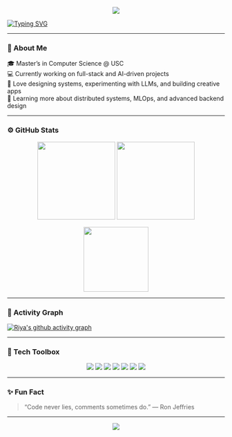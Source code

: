 <!-- Animated Header -->
<p align="center">
  <img src="https://capsule-render.vercel.app/api?type=waving&height=180&color=9C7BFF&text=Hi%20there,%20I'm%20Riya%20👋&fontAlignY=35&fontSize=38&fontColor=E2E8F0&animation=fadeIn&section=header&reversal=true"/>
</p>


<!-- Typing Intro -->
[![Typing SVG](https://readme-typing-svg.herokuapp.com?font=Fira+Code&pause=1000&color=C5A3FF&width=550&lines=Passionate+about+building+intelligent+and+scalable+systems;Exploring+ML,+Web,+and+Cloud+development;Let's+create+something+awesome+✨)](https://git.io/typing-svg)

---

### 🧠 About Me

🎓 Master’s in Computer Science @ USC  
💻 Currently working on full-stack and AI-driven projects  
🚀 Love designing systems, experimenting with LLMs, and building creative apps  
🌱 Learning more about distributed systems, MLOps, and advanced backend design  

---

### ⚙️ GitHub Stats

<p align="center">
  <img src="https://github-readme-stats.vercel.app/api?username=riyadd20&show_icons=true&theme=tokyonight&hide_border=true&border_radius=15" height="180"/>
  <img src="https://github-readme-streak-stats.herokuapp.com/?user=riyadd20&theme=tokyonight&hide_border=true&border_radius=15" height="180"/>
</p>

<p align="center">
  <img src="https://github-readme-stats.vercel.app/api/top-langs/?username=riyadd20&layout=compact&theme=tokyonight&hide_border=true&border_radius=15" height="150"/>
</p>

---

### 🧩 Activity Graph

[![Riya's github activity graph](https://github-readme-activity-graph.vercel.app/graph?username=riyadd20&theme=tokyo-night)](https://github.com/ashutosh00710/github-readme-activity-graph)

---

### 🧰 Tech Toolbox

<p align="center">
  <img src="https://img.shields.io/badge/Python-3670A0?style=for-the-badge&logo=python&logoColor=ffdd54"/>
  <img src="https://img.shields.io/badge/React-20232A?style=for-the-badge&logo=react&logoColor=61DAFB"/>
  <img src="https://img.shields.io/badge/Spring_Boot-6DB33F?style=for-the-badge&logo=spring-boot&logoColor=white"/>
  <img src="https://img.shields.io/badge/Node.js-43853D?style=for-the-badge&logo=node.js&logoColor=white"/>
  <img src="https://img.shields.io/badge/MongoDB-4EA94B?style=for-the-badge&logo=mongodb&logoColor=white"/>
  <img src="https://img.shields.io/badge/TensorFlow-FF6F00?style=for-the-badge&logo=tensorflow&logoColor=white"/>
  <img src="https://img.shields.io/badge/Docker-2496ED?style=for-the-badge&logo=docker&logoColor=white"/>
</p>

---

### ✨ Fun Fact

> “Code never lies, comments sometimes do.” — Ron Jeffries

---

<!-- Animated Footer -->
<p align="center">
  <img src="https://capsule-render.vercel.app/api?type=waving&height=120&color=9C7BFF&section=footer"/>
</p>
